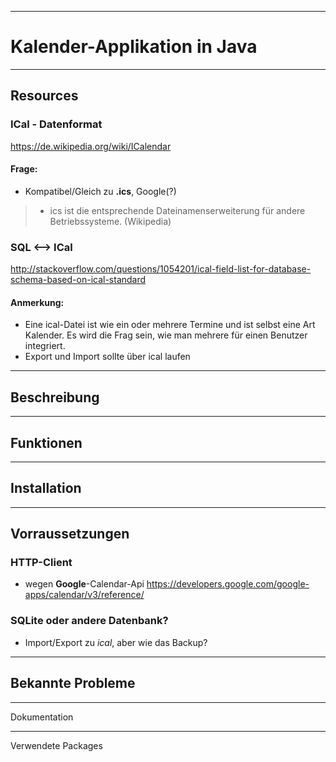 -------------------------------------------------------------------------------
# Kalender-Applikation in Java

---
## Resources

### ICal - Datenformat
https://de.wikipedia.org/wiki/ICalendar

#### Frage:
* Kompatibel/Gleich zu **.ics**, Google(?)
> - ics ist die entsprechende Dateinamenserweiterung für andere Betriebssysteme. (Wikipedia)

### SQL <--> ICal
http://stackoverflow.com/questions/1054201/ical-field-list-for-database-schema-based-on-ical-standard

#### Anmerkung:
* Eine ical-Datei ist wie ein oder mehrere Termine und ist selbst eine Art Kalender. Es wird die Frag sein, wie man mehrere für einen Benutzer integriert.
* Export und Import sollte über ical laufen

---
##  Beschreibung

---
##  Funktionen

---
##  Installation

---
##  Vorraussetzungen

### HTTP-Client
* wegen **Google**-Calendar-Api
https://developers.google.com/google-apps/calendar/v3/reference/

### SQLite oder andere Datenbank?
* Import/Export zu *ical*, aber wie das Backup?

---
##  Bekannte Probleme

---
  Dokumentation

---
  Verwendete Packages
